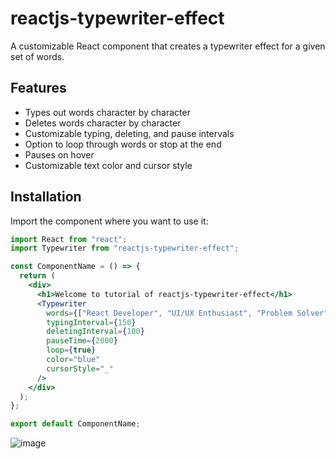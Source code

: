 # reactjs-typewriter-effect

A customizable React component that creates a typewriter effect for a given set of words.

## Features

- Types out words character by character
- Deletes words character by character
- Customizable typing, deleting, and pause intervals
- Option to loop through words or stop at the end
- Pauses on hover
- Customizable text color and cursor style

## Installation

Import the component where you want to use it:

```jsx
import React from "react";
import Typewriter from "reactjs-typewriter-effect";

const ComponentName = () => {
  return (
    <div>
      <h1>Welcome to tutorial of reactjs-typewriter-effect</h1>
      <Typewriter
        words={["React Developer", "UI/UX Enthusiast", "Problem Solver"]}
        typingInterval={150}
        deletingInterval={100}
        pauseTime={2000}
        loop={true}
        color="blue"
        cursorStyle="_"
      />
    </div>
  );
};

export default ComponentName;
```

![image](https://github.com/user-attachments/assets/e5183770-c9a6-4546-b412-9604b6ca48b5)

